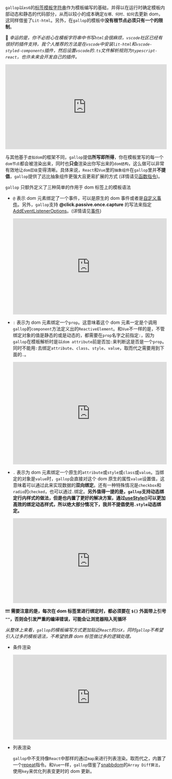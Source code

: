 `gallop`以`es6`的[标签模板字符串](https://developer.mozilla.org/en-US/docs/Web/JavaScript/Reference/Template_literals)作为模板编写的基础，并得以在运行时确定模板内部动态和静态的代码部分，从而以较小的成本确定`在哪、何时、如何`去更新 dom，这同样借鉴了`Lit-html`。另外，在`gallop`的模板中**没有根节点必须只有一个的限制**。

🔌 _幸运的是，你不必担心在模板字符串中书写`html`会很麻烦，`vscode`社区已经有很好的插件支持，我个人推荐的方法是在`vscode`中安装`lit-html`和`vscode-styled-components`插件，然后设置`vscode`的`.ts`文件解析规则为`typescript-react`，也许未来会开发自己的插件。_

<iframe height="265" style="width: 100%;" scrolling="no" title="template-start" src="https://codepen.io/tarnishablec/embed/preview/KKVYaeN?height=265&theme-id=dark&default-tab=js,result" frameborder="no" allowtransparency="true" allowfullscreen="true">
  See the Pen <a href='https://codepen.io/tarnishablec/pen/KKVYaeN'>template-start</a> by tarnishablec
  (<a href='https://codepen.io/tarnishablec'>@tarnishablec</a>) on <a href='https://codepen.io'>CodePen</a>.
</iframe>

与其他基于`虚拟dom`的框架不同，`gallop`提倡**所写即所得**，你在模板里写的每一个 `dom节点`都会被渲染出来，同时也**只会**渲染出你写出来的`dom结构`，这么做可以非常有效地让`dom层级`变得清晰。具体来说，`React`和`Vue`里的`抽象组件`在`gallop`里并**不提倡**，`gallop`提供了远比抽象组件更强大且更易扩展的方式 (详情请见[函数指令](/#directives))。

`gallop` 只额外定义了三种简单的作用于 dom 标签上的模板语法

- `@` 表示 dom 元素绑定了一个事件，可以是原生的 dom 事件或者是[自定义事件](https://developer.mozilla.org/en-US/docs/Web/API/CustomEvent)。另外，`gallop`支持 **@click.passive.once.capture** 的写法来指定[AddEventListenerOptions](https://developer.mozilla.org/en-US/docs/Web/API/EventTarget/addEventListener)。(详情请见[事件](/#Event))

  <iframe height="300" style="width: 100%;" scrolling="no" title="template-event" src="https://codepen.io/tarnishablec/embed/preview/abdxpea?height=300&theme-id=dark&default-tab=js,result" frameborder="no" allowtransparency="true" allowfullscreen="true">
    See the Pen <a href='https://codepen.io/tarnishablec/pen/abdxpea'>template-event</a> by tarnishablec
    (<a href='https://codepen.io/tarnishablec'>@tarnishablec</a>) on <a href='https://codepen.io'>CodePen</a>.
  </iframe>

- `:` 表示为 dom 元素绑定一个`prop`。这意味着这个 dom 元素一定是个调用`gallop`的`component`方法定义出的`ReactiveElement`。和`Vue`不一样的是，不管绑定对象的值是静态的或是动态的，都需要在`prop`名字之前指定`:`，因为`gallop`在模板解析时是以`dom attribute`前是否加`:`来判断这是否是一个`prop`。同时不能用`:`去绑定`attribute`、`class`、`style`、`value`，取而代之需要用到下面的`.`。

  <iframe height="320" style="width: 100%;" scrolling="no" title="template-prop" src="https://codepen.io/tarnishablec/embed/preview/jOWRBOm?height=320&theme-id=dark&default-tab=js,result" frameborder="no" allowtransparency="true" allowfullscreen="true">
  See the Pen <a href='https://codepen.io/tarnishablec/pen/jOWRBOm'>template-prop</a> by tarnishablec
  (<a href='https://codepen.io/tarnishablec'>@tarnishablec</a>) on <a href='https://codepen.io'>CodePen</a>.
  </iframe>

- `.` 表示为 dom 元素绑定一个原生的`attribute`或`style`或`class`或`value`。当绑定的对象是`value`时，`gallop`会直接对这个 dom 原生的属性`value`设置值，这意味着可以通过此来实现数据的**双向绑定**。还有一种特殊情况是`checkbox`和`radio`的`checked`，也可以通过`.`绑定。**另外值得一提的是，`gallop`支持动态绑定行内样式的做法，但是也内置了更好的解决方案，通过[useStyle()](/#useStyle)可以更加高效的绑定动态样式，所以绝大部分情况下，我并不提倡使用`.style`动态绑定。**

  <iframe height="265" style="width: 100%;" scrolling="no" title="template-attr" src="https://codepen.io/tarnishablec/embed/preview/QWyPpEg?height=265&theme-id=dark&default-tab=js,result" frameborder="no" allowtransparency="true" allowfullscreen="true">
    See the Pen <a href='https://codepen.io/tarnishablec/pen/QWyPpEg'>template-attr</a> by tarnishablec
    (<a href='https://codepen.io/tarnishablec'>@tarnishablec</a>) on <a href='https://codepen.io'>CodePen</a>.
  </iframe>

❗❗❗ **需要注意的是，每次在 dom 标签里进行绑定时，都必须要在 `${}` 外面带上引号 `""`，否则会引发严重的编译错误，可能会让浏览器陷入死循环**

_从整体上来看，`gallop`的模板编写方式更加贴近`React`的`JSX`，同时`gallop`不希望引入过多的模板语法，不希望依靠 dom 标签做过多的逻辑处理。_

- 条件渲染

  <iframe height="265" style="width: 100%;" scrolling="no" title="template-if" src="https://codepen.io/tarnishablec/embed/preview/WNrWjMP?height=265&theme-id=dark&default-tab=js,result" frameborder="no" allowtransparency="true" allowfullscreen="true">
    See the Pen <a href='https://codepen.io/tarnishablec/pen/WNrWjMP'>template-if</a> by tarnishablec
    (<a href='https://codepen.io/tarnishablec'>@tarnishablec</a>) on <a href='https://codepen.io'>CodePen</a>.
  </iframe>

- 列表渲染

  `gallop`中不支持像`React`中那样的通过`map`来进行列表渲染。取而代之，内置了一个[repeat](/#repeat)指令。和`Vue`一样，`gallop`借鉴了[snabbdom](https://github.com/snabbdom/snabbdom)的`Array Diff算法`，使用`key`来优化列表变更时的 dom 更新。
